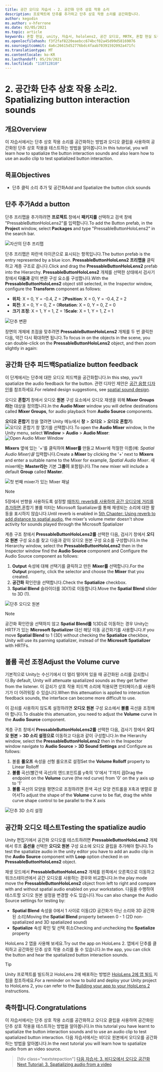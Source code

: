 ```yaml
---
title: 공간 오디오 자습서 - 2. 공간화 단추 상호 작용 소리
description: 프로젝트에 단추를 추가하고 단추 상호 작용 소리를 공간화합니다.
author: kegodin
ms.author: v-hferrone
ms.date: 02/05/2021
ms.topic: article
keywords: 혼합 현실, unity, 자습서, hololens2, 공간 오디오, MRTK, 혼합 현실 도구 키트, UWP, Windows 10, HRTF, 헤드 관련 전송 함수, reverb, Microsoft Spatializer, 프리팹, 볼륨 곡선
ms.openlocfilehash: f3f2faf8220eaebcc674bcf02a45d99d58169076
ms.sourcegitcommit: 4a6c26615d52776bdc4faab70391592092a471fc
ms.translationtype: MT
ms.contentlocale: ko-KR
ms.lasthandoff: 05/29/2021
ms.locfileid: "110712810"
---
```

# <a name="2-spatializing-button-interaction-sounds"></a><span data-ttu-id="f3f66-105">2. 공간화 단추 상호 작용 소리</span><span class="sxs-lookup"><span data-stu-id="f3f66-105">2. Spatializing button interaction sounds</span></span>

## <a name="overview"></a><span data-ttu-id="f3f66-106">개요</span><span class="sxs-lookup"><span data-stu-id="f3f66-106">Overview</span></span>

<span data-ttu-id="f3f66-107">이 자습서에서는 단추 상호 작용 소리를 공간화하는 방법과 오디오 클립을 사용하여 공간화된 단추 상호 작용을 테스트하는 방법을 알아봅니다.</span><span class="sxs-lookup"><span data-stu-id="f3f66-107">In this tutorial, you will learn how to spatialize the button interaction sounds and also learn how to use an audio clip to test spatialized button interaction.</span></span>  

## <a name="objectives"></a><span data-ttu-id="f3f66-108">목표</span><span class="sxs-lookup"><span data-stu-id="f3f66-108">Objectives</span></span>

* <span data-ttu-id="f3f66-109">단추 클릭 소리 추가 및 공간화</span><span class="sxs-lookup"><span data-stu-id="f3f66-109">Add and Spatialize the button click sounds</span></span>

## <a name="add-a-button"></a><span data-ttu-id="f3f66-110">단추 추가</span><span class="sxs-lookup"><span data-stu-id="f3f66-110">Add a button</span></span>

<span data-ttu-id="f3f66-111">단추 프리팹을 추가하려면 **프로젝트** 창에서 **패키지를** 선택하고 검색 창에 "PressableButtonHoloLens2"를 입력합니다.</span><span class="sxs-lookup"><span data-stu-id="f3f66-111">To add the Button prefab, in the **Project** window, select **Packages** and type "PressableButtonHoloLens2" in the search bar.</span></span>

![자산의 단추 프리팹](images/spatial-audio/spatial-audio-02-section1-step1-1.PNG)

<span data-ttu-id="f3f66-113">단추 프리팹은 파란색 아이콘으로 표시되는 항목입니다.</span><span class="sxs-lookup"><span data-stu-id="f3f66-113">The button prefab is the entry represented by a blue icon.</span></span> <span data-ttu-id="f3f66-114">**PressableButtonHoloLens2 프리팹을** 클릭하고 계층 구조로 끕니다.</span><span class="sxs-lookup"><span data-stu-id="f3f66-114">Click and drag the **PressableButtonHoloLens2** prefab into the Hierarchy.</span></span> <span data-ttu-id="f3f66-115">**PressableButtonHoloLens2** 개체를 선택한 상태에서 검사기 창에서 **다음과** 같이 변환 구성 요소를 구성합니다.</span><span class="sxs-lookup"><span data-stu-id="f3f66-115">With the **PressableButtonHoloLens2** object still selected, in the Inspector window, configure the **Transform** component as follows:</span></span>

* <span data-ttu-id="f3f66-116">**위치**: X = 0, Y = -0.4, Z = 2</span><span class="sxs-lookup"><span data-stu-id="f3f66-116">**Position**: X = 0, Y = -0.4, Z = 2</span></span>
* <span data-ttu-id="f3f66-117">**회전**: X = 0, Y = 0, Z = 0</span><span class="sxs-lookup"><span data-stu-id="f3f66-117">**Rotation**: X = 0, Y = 0, Z = 0</span></span>
* <span data-ttu-id="f3f66-118">**크기 조정**: X = 1, Y = 1, Z = 1</span><span class="sxs-lookup"><span data-stu-id="f3f66-118">**Scale**: X = 1, Y = 1, Z = 1</span></span>

![단추 변환](images/spatial-audio/spatial-audio-02-section1-step1-2.PNG)

<span data-ttu-id="f3f66-120">장면의 개체에 초점을 맞추려면 **PressableButtonHoloLens2** 개체를 두 번 클릭한 다음, 약간 다시 확대하면 됩니다.</span><span class="sxs-lookup"><span data-stu-id="f3f66-120">To focus in on the objects in the scene, you can double-click on the **PressableButtonHoloLens2** object, and then zoom slightly in again:</span></span>

## <a name="spatialize-button-feedback"></a><span data-ttu-id="f3f66-121">공간화 단추 피드백</span><span class="sxs-lookup"><span data-stu-id="f3f66-121">Spatialize button feedback</span></span>

<span data-ttu-id="f3f66-122">이 단계에서는 단추에 대한 오디오 피드백을 공간화합니다.</span><span class="sxs-lookup"><span data-stu-id="f3f66-122">In this step, you'll spatialize the audio feedback for the button.</span></span> <span data-ttu-id="f3f66-123">관련 디자인 제안은 [공간 음향 디자인](../../../design/spatial-sound-design.md)를 참조하세요.</span><span class="sxs-lookup"><span data-stu-id="f3f66-123">For related design suggestions, see [spatial sound design](../../../design/spatial-sound-design.md).</span></span>

<span data-ttu-id="f3f66-124">오디오 **혼합기** 창에서 오디오 **원본** 구성 요소에서 오디오 재생을 위해 **Mixer Groups라는** 대상을 정의합니다.</span><span class="sxs-lookup"><span data-stu-id="f3f66-124">In the **Audio Mixer** window you will define destinations called **Mixer Groups**, for audio playback from **Audio Source** components.</span></span>

<span data-ttu-id="f3f66-125">**오디오 혼합기** 창을 열려면 Unity 메뉴에서 **창**  >  **오디오**  >  **오디오 혼합기:** ![ 오디오 혼합기 창 열기를 선택합니다.](images/spatial-audio/spatial-audio-02-section2-step1-1.PNG)</span><span class="sxs-lookup"><span data-stu-id="f3f66-125">To open the **Audio Mixer** window, In the Unity menu, select **Window** > **Audio** > **Audio Mixer**: ![Open Audio Mixer Window](images/spatial-audio/spatial-audio-02-section2-step1-1.PNG)</span></span>

 <span data-ttu-id="f3f66-126">**Mixers** 옆에 있는 '+'를 클릭하여 **Mixer를** 만들고 Mixer에 적절한 이름(예: _Spatial Audio Mixer)을_ 입력합니다.</span><span class="sxs-lookup"><span data-stu-id="f3f66-126">Create a **Mixer** by clicking the '+' next to **Mixers** and enter a suitable name to the Mixer for example, _Spatial Audio Mixer_.</span></span> <span data-ttu-id="f3f66-127">새 mixer에는 **Master라는** 기본 **그룹이** 포함됩니다.</span><span class="sxs-lookup"><span data-stu-id="f3f66-127">The new mixer will include a default **Group** called **Master**.</span></span>

![첫 번째 mixer가 있는 Mixer 패널](images/spatial-audio/spatial-audio-02-section2-step1-2.PNG)

> [!NOTE]
> <span data-ttu-id="f3f66-129">5장에서 반향을 사용하도록 설정할 [때까지: reverb를 사용하여 공간 오디오에 거리를 추가하면,](unity-spatial-audio-ch5.md)혼합기 볼륨 미터는 Microsoft Spatializer를 통해 재생되는 소리에 대한 활동을 표시하지 않습니다.</span><span class="sxs-lookup"><span data-stu-id="f3f66-129">Until reverb is enabled in [5th Chapter: Using reverb to add distance to spatial audio](unity-spatial-audio-ch5.md), the mixer's volume meter doesn't show activity for sounds played through the Microsoft Spatializer</span></span>

<span data-ttu-id="f3f66-130">계층 구조 창에서 **PressableButtonHoloLens2를** 선택한 다음, 검사기 창에서 **오디오 원본** 구성 요소를 찾고 다음과 같이 오디오 원본 구성 요소를 구성합니다.</span><span class="sxs-lookup"><span data-stu-id="f3f66-130">In the Hierarchy window, select the **PressableButtonHoloLens2** then in the Inspector window find the **Audio Source** component and Configure the Audio Source component as follows:</span></span>

1. <span data-ttu-id="f3f66-131">**Output** 속성에 대해 선택기를 클릭하고 만든 **Mixer를** 선택합니다.</span><span class="sxs-lookup"><span data-stu-id="f3f66-131">For the **Output** property, click the selector and choose the **Mixer** that you created.</span></span>
2. <span data-ttu-id="f3f66-132">**공간화** 확인란을 선택합니다.</span><span class="sxs-lookup"><span data-stu-id="f3f66-132">Check the **Spatialize** checkbox.</span></span>
3. <span data-ttu-id="f3f66-133">**Spatial Blend** 슬라이더를 3D(1)로 이동합니다.</span><span class="sxs-lookup"><span data-stu-id="f3f66-133">Move the **Spatial Blend** slider to 3D (1).</span></span>

![단추 오디오 원본](images/spatial-audio/spatial-audio-02-section2-step1-3.PNG)

> [!NOTE]
> <span data-ttu-id="f3f66-135">공간화 확인란을 선택하지 않고 **Spatial Blend를**  1(3D)로 이동하는 경우 Unity는 HRTF가 있는 **Microsoft Spatializer** 대신 해당 이동 공간화기를 사용합니다.</span><span class="sxs-lookup"><span data-stu-id="f3f66-135">If you move **Spatial Blend** to 1 (3D) without checking the **Spatialize** checkbox, Unity will use its panning spatializer, instead of the **Microsoft Spatializer** with HRTFs.</span></span>

## <a name="adjust-the-volume-curve"></a><span data-ttu-id="f3f66-136">볼륨 곡선 조정</span><span class="sxs-lookup"><span data-stu-id="f3f66-136">Adjust the Volume curve</span></span>

<span data-ttu-id="f3f66-137">기본적으로 Unity는 수신기에서 더 멀리 떨어져 있을 때 공간화된 소리를 감쇠합니다.</span><span class="sxs-lookup"><span data-stu-id="f3f66-137">By default, Unity will attenuate spatialized sounds as they get farther from the listener.</span></span> <span data-ttu-id="f3f66-138">이 감쇠가 상호 작용 피드백 소리에 적용되면 인터페이스를 사용하기가 더 어려워질 수 있습니다.</span><span class="sxs-lookup"><span data-stu-id="f3f66-138">When this attenuation is applied to interaction feedback sounds, the interface can become more difficult to use.</span></span>

<span data-ttu-id="f3f66-139">이 감쇠를 사용하지 않도록 설정하려면 **오디오 원본** 구성 요소에서 **볼륨** 곡선을 조정해야 합니다.</span><span class="sxs-lookup"><span data-stu-id="f3f66-139">To disable this attenuation, you need to adjust the **Volume** curve In the **Audio Source** component.</span></span>

<span data-ttu-id="f3f66-140">계층 구조 창에서 **PressableButtonHoloLens2를** 선택한 다음, 검사기 창에서 **오디오 원본**  >  **3D 소리 설정으로** 이동하고 다음과 같이 구성합니다.</span><span class="sxs-lookup"><span data-stu-id="f3f66-140">In the Hierarchy window, select the **PressableButtonHoloLens2** then in the Inspector window navigate to  **Audio Source** > **3D Sound Settings** and Configure as follows:</span></span>

1. <span data-ttu-id="f3f66-141">볼륨 **롤오프** 속성을 선형 롤오프로 설정</span><span class="sxs-lookup"><span data-stu-id="f3f66-141">Set the **Volume Rolloff** property to Linear Rolloff</span></span>
2. <span data-ttu-id="f3f66-142">**볼륨** 곡선(빨간색 곡선)의 엔드포인트를 y축의 '0'에서 '1'까지 끕</span><span class="sxs-lookup"><span data-stu-id="f3f66-142">Drag the endpoint on the **Volume** curve (the red curve) from '0' on the y axis up to '1'</span></span>
3. <span data-ttu-id="f3f66-143">**볼륨** 곡선의 모양을 평면으로 조정하려면 흰색 곡선 모양 컨트롤을 X축과 병렬로 끌어서</span><span class="sxs-lookup"><span data-stu-id="f3f66-143">To adjust the shape of the **Volume** curve to be flat, drag the white curve shape control to be parallel to the X axis</span></span>

![단추 3D 소리 설정](images/spatial-audio/spatial-audio-02-section3-step1-1.PNG)

## <a name="testing-the-spatialize-audio"></a><span data-ttu-id="f3f66-145">공간화 오디오 테스트</span><span class="sxs-lookup"><span data-stu-id="f3f66-145">Testing the spatialize audio</span></span>

<span data-ttu-id="f3f66-146">Unity 편집기에서 공간화 오디오를 테스트하려면 **PressableButtonHoloLens2** 개체에서 루프 **옵션을** 선택한 **오디오 원본** 구성 요소에 오디오 클립을 추가해야 합니다.</span><span class="sxs-lookup"><span data-stu-id="f3f66-146">To test the spatialize audio in the unity editor you have to add an audio clip in the **Audio Source** component with **Loop** option checked in on **PressableButtonHoloLens2** object.</span></span>

<span data-ttu-id="f3f66-147">재생 모드에서 **PressableButtonHoloLens2** 개체를 왼쪽에서 오른쪽으로 이동하고 워크스테이션에서 공간 오디오를 사용하는 경우와 비교합니다.</span><span class="sxs-lookup"><span data-stu-id="f3f66-147">In the play mode move the **PressableButtonHoloLens2** object from left to right and compare with and without spatial audio enabled on your workstation.</span></span> <span data-ttu-id="f3f66-148">다음을 수행하여 테스트할 오디오 원본 설정을 변경할 수도 있습니다.</span><span class="sxs-lookup"><span data-stu-id="f3f66-148">You can also change the Audio Source settings for testing by:</span></span>

* <span data-ttu-id="f3f66-149">**Spatial Blend** 속성을 0에서 1 사이로 이동(2D 공간화가 아닌 소리와 3D 공간화된 소리)</span><span class="sxs-lookup"><span data-stu-id="f3f66-149">Moving the **Spatial Blend** property between 0 - 1 (2D non-spatialized and 3D spatialized sound)</span></span>
* <span data-ttu-id="f3f66-150">**Spatialize** 속성 확인 및 선택 취소</span><span class="sxs-lookup"><span data-stu-id="f3f66-150">Checking and unchecking the **Spatialize** property</span></span>

<span data-ttu-id="f3f66-151">HoloLens 2 앱을 사용해 보세요.</span><span class="sxs-lookup"><span data-stu-id="f3f66-151">Try out the app on HoloLens 2.</span></span> <span data-ttu-id="f3f66-152">앱에서 단추를 클릭하고 공간화된 단추 상호 작용 소리를 들 수 있습니다.</span><span class="sxs-lookup"><span data-stu-id="f3f66-152">In the app, you can click the button and hear the spatialized button interaction sounds.</span></span>

> [!TIP]
> <span data-ttu-id="f3f66-153">Unity 프로젝트를 빌드하고 HoloLens 2에 배포하는 방법은 [HoloLens 2에 앱 빌드](mr-learning-base-02.md#building-your-application-to-your-hololens-2) 지침을 참조하세요.</span><span class="sxs-lookup"><span data-stu-id="f3f66-153">For a reminder on how to build and deploy your Unity project to HoloLens 2, you can refer to the [Building your app to your HoloLens 2](mr-learning-base-02.md#building-your-application-to-your-hololens-2) instructions.</span></span>

## <a name="congratulations"></a><span data-ttu-id="f3f66-154">축하합니다.</span><span class="sxs-lookup"><span data-stu-id="f3f66-154">Congratulations</span></span>

<span data-ttu-id="f3f66-155">이 자습서에서는 단추 상호 작용 소리를 공간화하고 오디오 클립을 사용하여 공간화된 단추 상호 작용을 테스트하는 방법을 알아봅니다.</span><span class="sxs-lookup"><span data-stu-id="f3f66-155">In this tutorial you have learnt to spatialize the button interaction sounds and to use an audio clip to test spatialized button interaction.</span></span> <span data-ttu-id="f3f66-156">다음 자습서에서는 비디오 원본에서 오디오를 공간화하는 방법을 알아봅니다.</span><span class="sxs-lookup"><span data-stu-id="f3f66-156">In the next tutorial you will learn how to spatialize audio from an video source.</span></span>

> [!div class="nextstepaction"]
> [<span data-ttu-id="f3f66-157">다음 자습서: 3. 비디오에서 오디오 공간화</span><span class="sxs-lookup"><span data-stu-id="f3f66-157">Next Tutorial: 3. Spatializing audio from a video</span></span>](unity-spatial-audio-ch3.md)
